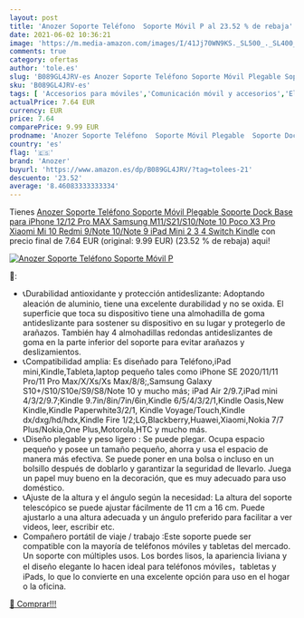 ```yaml
---
layout: post
title: 'Anozer Soporte Teléfono  Soporte Móvil P al 23.52 % de rebaja'
date: 2021-06-02 10:36:21
image: 'https://m.media-amazon.com/images/I/41Jj70WN9KS._SL500_._SL400_.jpg'
comments: true
category: ofertas
author: 'tole.es'
slug: 'B089GL4JRV-es Anozer Soporte Teléfono Soporte Móvil Plegable Soporte...'
sku: 'B089GL4JRV-es'
tags: [ 'Accesorios para móviles','Comunicación móvil y accesorios','Electrónica','Soportes para móviles','anozer','ipad','iphone', ]
actualPrice: 7.64 EUR
currency: EUR
price: 7.64
comparePrice: 9.99 EUR
prodname: 'Anozer Soporte Teléfono  Soporte Móvil Plegable  Soporte Dock Base para iPhone 12/12 Pro MAX Samsung M11/S21/S10/Note 10 Poco X3 Pro Xiaomi Mi 10 Redmi 9/Note 10/Note 9 iPad Mini 2 3 4 Switch Kindle'
country: 'es'
flag: '🇪🇸'
brand: 'Anozer'
buyurl: 'https://www.amazon.es/dp/B089GL4JRV/?tag=tolees-21'
descuento: '23.52'
average: '8.46083333333334'
---
```


Tienes [Anozer Soporte Teléfono  Soporte Móvil Plegable  Soporte Dock Base para iPhone 12/12 Pro MAX Samsung M11/S21/S10/Note 10 Poco X3 Pro Xiaomi Mi 10 Redmi 9/Note 10/Note 9 iPad Mini 2 3 4 Switch Kindle](https://www.amazon.es/dp/B089GL4JRV/?tag=tolees-21) con precio final de  7.64 EUR (original: 9.99 EUR) (23.52 %  de rebaja) aqui!

[![Anozer Soporte Teléfono  Soporte Móvil P](https://m.media-amazon.com/images/I/41Jj70WN9KS._SL500_._SL400_.jpg)](https://www.amazon.es/dp/B089GL4JRV/?tag=tolees-21)

🔎:

- 📞Durabilidad antioxidante y protección antideslizante: Adoptando aleación de aluminio, tiene una excelente durabilidad y no se oxida. El superficie que toca su dispositivo tiene una almohadilla de goma antideslizante para sostener su dispositivo en su lugar y protegerlo de arañazos. También hay 4 almohadillas redondas antideslizantes de goma en la parte inferior del soporte para evitar arañazos y deslizamientos.
- 📞Compatibilidad amplia: Es diseñado para Teléfono,iPad mini,Kindle,Tableta,laptop pequeño tales como iPhone SE 2020/11/11 Pro/11 Pro Max/X/Xs/Xs Max/8/8;,Samsung Galaxy S10+/S10/S10e/S9/S8/Note 10 y mucho más; iPad Air 2/9.7,iPad mini 4/3/2/9.7;Kindle 9.7in/8in/7in/6in,Kindle 6/5/4/3/2/1,Kindle Oasis,New Kindle,Kindle Paperwhite3/2/1, Kindle Voyage/Touch,Kindle dx/dxg/hd/hdx,Kindle Fire 1/2;LG,Blackberry,Huawei,Xiaomi,Nokia 7/7 Plus/Nokia,One Plus,Motorola,HTC y mucho más.
- 📞Diseño plegable y peso ligero : Se puede plegar. Ocupa espacio pequeño y posee un tamaño pequeño, ahorra y usa el espacio de manera más efectiva. Se puede poner en una bolsa o incluso en un bolsillo después de doblarlo y garantizar la seguridad de llevarlo. Juega un papel muy bueno en la decoración, que es muy adecuado para uso doméstico.
- 📞Ajuste de la altura y el ángulo según la necesidad: La altura del soporte telescópico se puede ajustar fácilmente de 11 cm a 16 cm. Puede ajustarlo a una altura adecuada y un ángulo preferido para facilitar a ver videos, leer, escribir etc.
- Compañero portátil de viaje / trabajo :Este soporte puede ser compatible con la mayoría de teléfonos móviles y tabletas del mercado. Un soporte con múltiples usos. Los bordes lisos, la apariencia liviana y el diseño elegante lo hacen ideal para teléfonos móviles，tabletas y iPads, lo que lo convierte en una excelente opción para uso en el hogar o la oficina.

[🛒 Comprar!!!](https://www.amazon.es/dp/B089GL4JRV/?tag=tolees-21)
